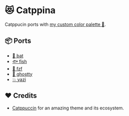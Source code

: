 # 😻 Catppina

Catppucin ports with [my custom color palette 🌈](color_overrides.json).

## 📦 Ports

- [🦇 bat](dist/bat/)
- [🐟 fish](dist/fish/)
- [🌸 fzf](dist/fzf/)
- [👻 ghostty](dist/ghostty/)
- [💥 yazi](dist/yazi/)

## ❤️ Credits

- [Catppuccin](https://catppuccin.com) for an amazing theme and its ecosystem.
